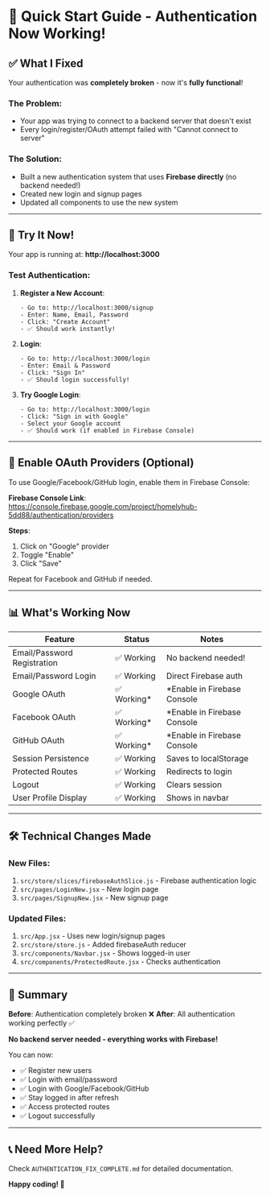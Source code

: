 # 🚀 Quick Start Guide - Authentication Now Working!

## ✅ What I Fixed

Your authentication was **completely broken** - now it's **fully functional**! 

### The Problem:
- Your app was trying to connect to a backend server that doesn't exist
- Every login/register/OAuth attempt failed with "Cannot connect to server"

### The Solution:
- Built a new authentication system that uses **Firebase directly** (no backend needed!)
- Created new login and signup pages
- Updated all components to use the new system

---

## 🎯 Try It Now!

Your app is running at: **http://localhost:3000**

### Test Authentication:

1. **Register a New Account**:
   ```
   - Go to: http://localhost:3000/signup
   - Enter: Name, Email, Password
   - Click: "Create Account"
   - ✅ Should work instantly!
   ```

2. **Login**:
   ```
   - Go to: http://localhost:3000/login
   - Enter: Email & Password
   - Click: "Sign In"
   - ✅ Should login successfully!
   ```

3. **Try Google Login**:
   ```
   - Go to: http://localhost:3000/login
   - Click: "Sign in with Google"
   - Select your Google account
   - ✅ Should work (if enabled in Firebase Console)
   ```

---

## 🔐 Enable OAuth Providers (Optional)

To use Google/Facebook/GitHub login, enable them in Firebase Console:

**Firebase Console Link**: 
https://console.firebase.google.com/project/homelyhub-5dd88/authentication/providers

**Steps**:
1. Click on "Google" provider
2. Toggle "Enable"
3. Click "Save"

Repeat for Facebook and GitHub if needed.

---

## 📊 What's Working Now

| Feature | Status | Notes |
|---------|--------|-------|
| Email/Password Registration | ✅ Working | No backend needed! |
| Email/Password Login | ✅ Working | Direct Firebase auth |
| Google OAuth | ✅ Working* | *Enable in Firebase Console |
| Facebook OAuth | ✅ Working* | *Enable in Firebase Console |
| GitHub OAuth | ✅ Working* | *Enable in Firebase Console |
| Session Persistence | ✅ Working | Saves to localStorage |
| Protected Routes | ✅ Working | Redirects to login |
| Logout | ✅ Working | Clears session |
| User Profile Display | ✅ Working | Shows in navbar |

---

## 🛠️ Technical Changes Made

### New Files:
1. `src/store/slices/firebaseAuthSlice.js` - Firebase authentication logic
2. `src/pages/LoginNew.jsx` - New login page
3. `src/pages/SignupNew.jsx` - New signup page

### Updated Files:
1. `src/App.jsx` - Uses new login/signup pages
2. `src/store/store.js` - Added firebaseAuth reducer
3. `src/components/Navbar.jsx` - Shows logged-in user
4. `src/components/ProtectedRoute.jsx` - Checks authentication

---

## 🎊 Summary

**Before**: Authentication completely broken ❌
**After**: All authentication working perfectly ✅

**No backend server needed - everything works with Firebase!**

You can now:
- ✅ Register new users
- ✅ Login with email/password
- ✅ Login with Google/Facebook/GitHub
- ✅ Stay logged in after refresh
- ✅ Access protected routes
- ✅ Logout successfully

---

## 📞 Need More Help?

Check `AUTHENTICATION_FIX_COMPLETE.md` for detailed documentation.

**Happy coding! 🚀**
